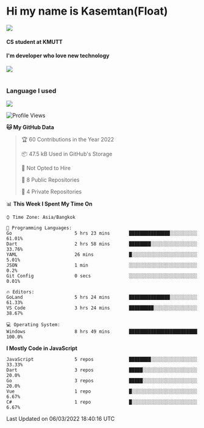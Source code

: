 # Hi my name is Kasemtan(Float)
![](https://64.media.tumblr.com/9c2a8f831efe8da556ffbf89cebb52c9/b86c1ab833a37e32-93/s1280x1920/d000dc22f75df64be2bc150f5fa69c4f6df6bb07.gifv)
#### CS student at KMUTT
#### I'm developer who love new technology
[![](https://github-readme-stats.vercel.app/api?username=FloatKasemtan&show_icons=true&theme=nightowl)]()
#
### Language I used
[![](https://github-readme-stats.vercel.app/api/top-langs/?username=FloatKasemtan&layout=compact&theme=nightowl)]()
<!--START_SECTION:waka-->
![Profile Views](http://img.shields.io/badge/Profile%20Views-0-blue)

**🐱 My GitHub Data** 

> 🏆 60 Contributions in the Year 2022
 > 
> 📦 47.5 kB Used in GitHub's Storage 
 > 
> 🚫 Not Opted to Hire
 > 
> 📜 8 Public Repositories 
 > 
> 🔑 4 Private Repositories  
 > 
📊 **This Week I Spent My Time On** 

```text
⌚︎ Time Zone: Asia/Bangkok

💬 Programming Languages: 
Go                       5 hrs 23 mins       ███████████████░░░░░░░░░░   61.01% 
Dart                     2 hrs 58 mins       ████████░░░░░░░░░░░░░░░░░   33.76% 
YAML                     26 mins             █░░░░░░░░░░░░░░░░░░░░░░░░   5.01% 
JSON                     1 min               ░░░░░░░░░░░░░░░░░░░░░░░░░   0.2% 
Git Config               0 secs              ░░░░░░░░░░░░░░░░░░░░░░░░░   0.01%

🔥 Editors: 
GoLand                   5 hrs 24 mins       ███████████████░░░░░░░░░░   61.33% 
VS Code                  3 hrs 24 mins       █████████░░░░░░░░░░░░░░░░   38.67%

💻 Operating System: 
Windows                  8 hrs 49 mins       █████████████████████████   100.0%

```

**I Mostly Code in JavaScript** 

```text
JavaScript               5 repos             ████████░░░░░░░░░░░░░░░░░   33.33% 
Dart                     3 repos             █████░░░░░░░░░░░░░░░░░░░░   20.0% 
Go                       3 repos             █████░░░░░░░░░░░░░░░░░░░░   20.0% 
Vue                      1 repo              █░░░░░░░░░░░░░░░░░░░░░░░░   6.67% 
C#                       1 repo              █░░░░░░░░░░░░░░░░░░░░░░░░   6.67%

```



 Last Updated on 06/03/2022 18:40:16 UTC
<!--END_SECTION:waka-->
<!--
**FloatKasemtan/FloatKasemtan** is a ✨ _special_ ✨ repository because its `README.md` (this file) appears on your GitHub profile.

Here are some ideas to get you started:

- 🔭 I’m currently working on ...
- 🌱 I’m currently learning ...
- 👯 I’m looking to collaborate on ...
- 🤔 I’m looking for help with ...
- 💬 Ask me about ...
- 📫 How to reach me: ...
- 😄 Pronouns: ...
- ⚡ Fun fact: ...
-->
